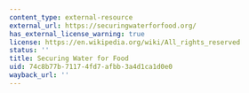 ```yaml
---
content_type: external-resource
external_url: https://securingwaterforfood.org/
has_external_license_warning: true
license: https://en.wikipedia.org/wiki/All_rights_reserved
status: ''
title: Securing Water for Food
uid: 74c8b77b-7117-4fd7-afbb-3a4d1ca1d0e0
wayback_url: ''
---
```

